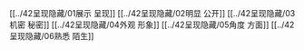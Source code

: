 [[../42呈现隐藏/01展示 呈现]]
[[../42呈现隐藏/02明显 公开]]
[[../42呈现隐藏/03机密 秘密]]
[[../42呈现隐藏/04外观 形象]]
[[../42呈现隐藏/05角度 方面]]
[[../42呈现隐藏/06熟悉 陌生]]